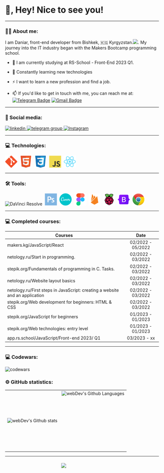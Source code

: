 # 👋, Hey! Nice to see you! 
---
### :man_technologist: About me:
I am Daniar, front-end developer from Bishkek, 🇰🇬 Kyrgyzstan.<img src="https://media.giphy.com/media/WUlplcMpOCEmTGBtBW/giphy.gif" width="30px">. My journey into the IT industry began with the Makers Bootcamp programming school.

- :telescope: I am currently studying at RS-School - Front-End 2023 Q1.

- :seedling: Сonstantly learning new technologies

- :zap: I want to learn a new profession and find a job.

- :mailbox: If you'd like to get in touch with me, you can reach me at: [![Telegram Badge](https://img.shields.io/badge/-daniarabykeev-blue?style=flat&logo=Telegram&logoColor=white)](https://t.me/abykeevs) [![Gmail Badge](https://img.shields.io/badge/-Gmail-red?style=flat&logo=Gmail&logoColor=white)](mailto:daniarabykeev@gmail.com)

---

### 🤝 Social media:

  <div id="badges">
    <a href="https://www.linkedin.com/in/%D0%B4%D0%B0%D0%BD%D0%B8%D1%8F%D1%80-%D0%B0%D0%B1%D1%8B%D0%BA%D0%B5%D0%B5%D0%B2-b5b9b9234/" target="_blank">
      <img src="https://cdn-icons-png.flaticon.com/512/2504/2504799.png" width="40" height="40" alt="linkedin" />
    </a>
    <a href="https://t.me/abykeevs" target="_blank">
      <img src="https://cdn-icons-png.flaticon.com/512/2111/2111646.png" width="40" height="40" alt="telegram group" />
    </a>
    <a href="https://www.instagram.com/____abykeev/" target="_blank">
      <img src="https://user-images.githubusercontent.com/96993302/225588302-0d3ab8e1-af99-46f7-a451-04d1ae0f2b69.png" width="40" height="40" alt="Instagram"/>
    </a>
  </div>

---

### 💻 Technologies:

<div>
  <img src="https://github.com/devicons/devicon/blob/master/icons/git/git-original.svg" title="git" alt="git" width="40" height="40"/>&nbsp
  <img src="https://github.com/devicons/devicon/blob/master/icons/html5/html5-original.svg" title="html5" alt="html5" width="40" height="40"/>&nbsp
  <img src="https://github.com/devicons/devicon/blob/master/icons/css3/css3-original.svg" title="css" alt="css" width="40" height="40"/>&nbsp
  <img src="https://github.com/devicons/devicon/blob/master/icons/javascript/javascript-original.svg" title="javascript" alt="javascript" width="40" height="40"/>&nbsp
  <img src="https://github.com/devicons/devicon/blob/master/icons/react/react-original.svg" title="reactjs" alt="reactjs" width="40" height="40"/>&nbsp
</div>

---

### 🛠 Tools:

<div>
  <img src="https://upload.wikimedia.org/wikipedia/commons/9/90/DaVinci_Resolve_17_logo.svg" title="DaVinci Resolve" alt="DaVinci Resolve" width="40" height="40"/>&nbsp;
  <img src="https://github.com/devicons/devicon/blob/master/icons/photoshop/photoshop-plain.svg" title="photoshop" alt="photoshop" width="40" height="40"/>&nbsp;
  <img src="https://github.com/devicons/devicon/blob/master/icons/canva/canva-original.svg" title="canva" alt="canva" width="40" height="40"/>&nbsp;
  <img src="https://github.com/devicons/devicon/blob/master/icons/figma/figma-original.svg" title="figma" alt="figma" width="40" height="40"/>&nbsp;
  <img src="https://github.com/devicons/devicon/blob/master/icons/firebase/firebase-plain.svg" title="FireBase" alt="FireBase" width="40" height="40"/>&nbsp;
  <img src="https://github.com/devicons/devicon/blob/master/icons/raspberrypi/raspberrypi-original.svg" title="raspberrypi" alt="raspberrypi" width="40" height="40"/>&nbsp;
  <img src="https://github.com/devicons/devicon/blob/master/icons/bootstrap/bootstrap-original.svg" title="raspberrypi" alt="raspberrypi" width="40" height="40"/>&nbsp;
  <img src="https://github.com/devicons/devicon/blob/master/icons/chrome/chrome-original.svg" title="raspberrypi" alt="raspberrypi" width="40" height="40"/>&nbsp;
</div>

---

### 💻 Completed courses:

| Courses                                                           | Date              |
| ----------------------------------------------------------------| :---------------: |
| makers.kg/JavaScript/React                      | 02/2022 - 05/2022 |
| netology.ru/Start in programming.                               | 02/2022 - 03/2022 |
| stepik.org/Fundamentals of programming in C. Tasks.                | 02/2022 - 03/2022 |
| netology.ru/Website layout basics                                | 02/2022 - 03/2022 |
| netology.ru/First steps in JavaScript: creating a website and an application | 02/2022 - 03/2022 |
| stepik.org/Web development for beginners: HTML & CSS            | 02/2022 - 03/2022 |
| stepik.org/JavaScript for beginners                            | 01/2023 - 01/2023 |
| stepik.org/Web technologies: entry level                    | 01/2023 - 01/2023 |
| app.rs.school/JavaScript/Front-end 2023/ Q1                    | 03/2023 - xx|
---

### 💻 Codewars:
![codewars](https://www.codewars.com/users/daniarabykeev/badges/large)

### ⚙️ GitHub statistics:

<table>
  <tr>
    <td>
      <img align="left" src="http://github-readme-streak-stats.herokuapp.com?user=daniarabykeev&theme=dark&background=000000" alt="webDev's Github stats" />
    </td>
    <td>
      <img height="195px" align="right" alt="webDev's Github Languages" src="https://github-readme-stats-sigma-five.vercel.app/api/top-langs/?username=daniarabykeev&layout=compact&theme=vision-friendly-dark" />
    </td>
  </tr>
</table>

---
### <img align='right' src="https://media.giphy.com/media/QRAI74E7B9erm/giphy.gif" width="320">
